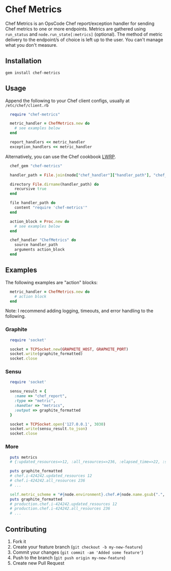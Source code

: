 # Chef Metrics

Chef Metrics is an OpsCode Chef report/exception handler for sending
Chef metrics to one or more endpoints. Metrics are gathered using
`run_status` and `node.run_state[:metrics]` (optional). The method of
metric delivery to the endpoint/s of choice is left up to the
user. You can't manage what you don't measure.

## Installation

    gem install chef-metrics

## Usage

Append the following to your Chef client configs, usually at `/etc/chef/client.rb`

```ruby
  require "chef-metrics"

  metric_handler = ChefMetrics.new do
    # see examples below
  end

  report_handlers << metric_handler
  exception_handlers << metric_handler
```

Alternatively, you can use the Chef cookbook
[LWRP](http://community.opscode.com/cookbooks/chef_handler).

```ruby
  chef_gem "chef-metrics"

  handler_path = File.join(node["chef_handler"]["handler_path"], "chef_metrics.rb")

  directory File.dirname(handler_path) do
    recursive true
  end

  file handler_path do
    content "require 'chef-metrics'"
  end

  action_block = Proc.new do
    # see examples below
  end

  chef_handler "ChefMetrics" do
    source handler_path
    arguments action_block
  end
```

## Examples

The following examples are "action" blocks:

```ruby
  metric_handler = ChefMetrics.new do
    # action block
  end
```

Note: I recommend adding logging, timeouts, and error handling to the following.

### Graphite

```ruby
  require 'socket'

  socket = TCPSocket.new(GRAPHITE_HOST, GRAPHITE_PORT)
  socket.write(graphite_formatted)
  socket.close
```

### Sensu

```ruby
  require 'socket'

  sensu_result = {
    :name => "chef_report",
    :type => "metric",
    :handler => "metrics",
    :output => graphite_formatted
  }

  socket = TCPSocket.open('127.0.0.1', 3030)
  socket.write(sensu_result.to_json)
  socket.close
```

### More

```ruby
  puts metrics
  # {:updated_resources=>12, :all_resources=>236, :elapsed_time=>22, :success=>1, :fail=>0}

  puts graphite_formatted
  # chef.i-424242.updated_resources 12
  # chef.i-424242.all_resources 236
  # ...

  self.metric_scheme = "#{node.environment}.chef.#{node.name.gsub(".", "_")}"
  puts graphite_formatted
  # production.chef.i-424242.updated_resources 12
  # production.chef.i-424242.all_resources 236
  # ...
```

## Contributing

1. Fork it
2. Create your feature branch (`git checkout -b my-new-feature`)
3. Commit your changes (`git commit -am 'Added some feature'`)
4. Push to the branch (`git push origin my-new-feature`)
5. Create new Pull Request
